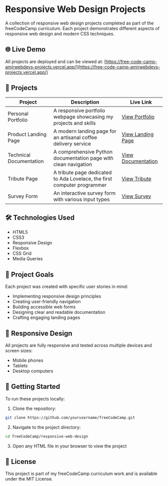 # Responsive Web Design Projects

A collection of responsive web design projects completed as part of the freeCodeCamp curriculum. Each project demonstrates different aspects of responsive web design and modern CSS techniques.

## 🌐 Live Demo

All projects are deployed and can be viewed at: [https://free-code-camp-amirwebdevs-projects.vercel.app/](https://free-code-camp-amirwebdevs-projects.vercel.app/)

## 📂 Projects

| Project | Description | Live Link |
|---------|-------------|-----------|
| Personal Portfolio | A responsive portfolio webpage showcasing my projects and skills | [View Portfolio](https://free-code-camp-amirwebdevs-projects.vercel.app/) |
| Product Landing Page | A modern landing page for an artisanal coffee delivery service | [View Landing Page](https://free-code-camp-amirwebdevs-projects.vercel.app/product-landing-page.html) |
| Technical Documentation | A comprehensive Python documentation page with clean navigation | [View Documentation](https://free-code-camp-amirwebdevs-projects.vercel.app/technical-documentation-page.html) |
| Tribute Page | A tribute page dedicated to Ada Lovelace, the first computer programmer | [View Tribute](https://free-code-camp-amirwebdevs-projects.vercel.app/tribute-page.html) |
| Survey Form | An interactive survey form with various input types | [View Survey](https://free-code-camp-amirwebdevs-projects.vercel.app/survey-form.html) |

## 🛠️ Technologies Used

- HTML5
- CSS3
- Responsive Design
- Flexbox
- CSS Grid
- Media Queries

## 🎯 Project Goals

Each project was created with specific user stories in mind:
- Implementing responsive design principles
- Creating user-friendly navigation
- Building accessible web forms
- Designing clear and readable documentation
- Crafting engaging landing pages

## 📱 Responsive Design

All projects are fully responsive and tested across multiple devices and screen sizes:
- Mobile phones
- Tablets
- Desktop computers

## 🚀 Getting Started

To run these projects locally:

1. Clone the repository:
```bash
git clone https://github.com/yourusername/freeCodeCamp.git
```

2. Navigate to the project directory:
```bash
cd freeCodeCamp/responsive-web-design
```

3. Open any HTML file in your browser to view the project

## 📝 License

This project is part of my freeCodeCamp curriculum work and is available under the MIT License.